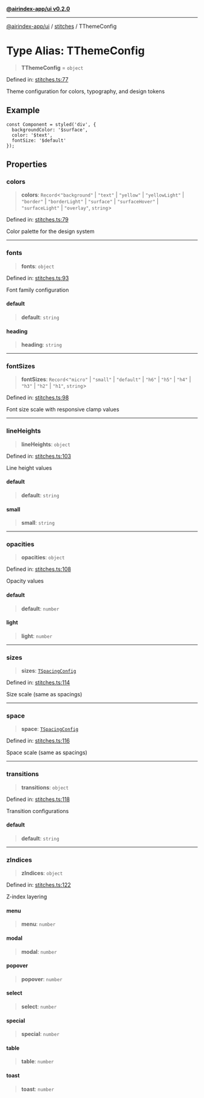 [**@airindex-app/ui v0.2.0**](../../README.md)

***

[@airindex-app/ui](../../README.md) / [stitches](../README.md) / TThemeConfig

# Type Alias: TThemeConfig

> **TThemeConfig** = `object`

Defined in: [stitches.ts:77](https://github.com/airindex-app/ui/blob/d4937753d6b61e212bc6c6c85f1f66df7da59eda/src/types/stitches.ts#L77)

Theme configuration for colors, typography, and design tokens

## Example

```tsx
const Component = styled('div', {
  backgroundColor: '$surface',
  color: '$text',
  fontSize: '$default'
});
```

## Properties

### colors

> **colors**: `Record`\<`"background"` \| `"text"` \| `"yellow"` \| `"yellowLight"` \| `"border"` \| `"borderLight"` \| `"surface"` \| `"surfaceHover"` \| `"surfaceLight"` \| `"overlay"`, `string`\>

Defined in: [stitches.ts:79](https://github.com/airindex-app/ui/blob/d4937753d6b61e212bc6c6c85f1f66df7da59eda/src/types/stitches.ts#L79)

Color palette for the design system

***

### fonts

> **fonts**: `object`

Defined in: [stitches.ts:93](https://github.com/airindex-app/ui/blob/d4937753d6b61e212bc6c6c85f1f66df7da59eda/src/types/stitches.ts#L93)

Font family configuration

#### default

> **default**: `string`

#### heading

> **heading**: `string`

***

### fontSizes

> **fontSizes**: `Record`\<`"micro"` \| `"small"` \| `"default"` \| `"h6"` \| `"h5"` \| `"h4"` \| `"h3"` \| `"h2"` \| `"h1"`, `string`\>

Defined in: [stitches.ts:98](https://github.com/airindex-app/ui/blob/d4937753d6b61e212bc6c6c85f1f66df7da59eda/src/types/stitches.ts#L98)

Font size scale with responsive clamp values

***

### lineHeights

> **lineHeights**: `object`

Defined in: [stitches.ts:103](https://github.com/airindex-app/ui/blob/d4937753d6b61e212bc6c6c85f1f66df7da59eda/src/types/stitches.ts#L103)

Line height values

#### default

> **default**: `string`

#### small

> **small**: `string`

***

### opacities

> **opacities**: `object`

Defined in: [stitches.ts:108](https://github.com/airindex-app/ui/blob/d4937753d6b61e212bc6c6c85f1f66df7da59eda/src/types/stitches.ts#L108)

Opacity values

#### default

> **default**: `number`

#### light

> **light**: `number`

***

### sizes

> **sizes**: [`TSpacingConfig`](TSpacingConfig.md)

Defined in: [stitches.ts:114](https://github.com/airindex-app/ui/blob/d4937753d6b61e212bc6c6c85f1f66df7da59eda/src/types/stitches.ts#L114)

Size scale (same as spacings)

***

### space

> **space**: [`TSpacingConfig`](TSpacingConfig.md)

Defined in: [stitches.ts:116](https://github.com/airindex-app/ui/blob/d4937753d6b61e212bc6c6c85f1f66df7da59eda/src/types/stitches.ts#L116)

Space scale (same as spacings)

***

### transitions

> **transitions**: `object`

Defined in: [stitches.ts:118](https://github.com/airindex-app/ui/blob/d4937753d6b61e212bc6c6c85f1f66df7da59eda/src/types/stitches.ts#L118)

Transition configurations

#### default

> **default**: `string`

***

### zIndices

> **zIndices**: `object`

Defined in: [stitches.ts:122](https://github.com/airindex-app/ui/blob/d4937753d6b61e212bc6c6c85f1f66df7da59eda/src/types/stitches.ts#L122)

Z-index layering

#### menu

> **menu**: `number`

#### modal

> **modal**: `number`

#### popover

> **popover**: `number`

#### select

> **select**: `number`

#### special

> **special**: `number`

#### table

> **table**: `number`

#### toast

> **toast**: `number`
